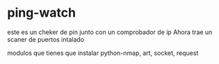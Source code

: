 # ping-watch

este es un cheker de pin junto con un comprobador de ip
Ahora trae un scaner de puertos intalado

modulos que tienes que instalar python-nmap, art, socket, request
